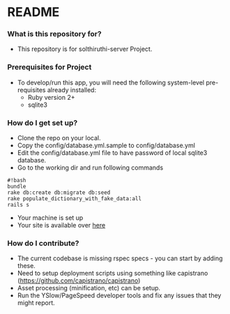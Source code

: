# README #

### What is this repository for? ###

* This repository is for solthiruthi-server Project.

### Prerequisites for Project ###

* To develop/run this app, you will need the following system-level pre-requisites already installed:
    * Ruby version 2+
    * sqlite3


### How do I get set up? ###

* Clone the repo on your local.
* Copy the config/database.yml.sample to config/database.yml
* Edit the config/database.yml file to have password of local sqlite3 database.
* Go to the working dir and run following commands
```
#!bash
bundle
rake db:create db:migrate db:seed
rake populate_dictionary_with_fake_data:all
rails s
```
* Your machine is set up
* Your site is available over [here](localhost:3000)


### How do I contribute? ###

* The current codebase is missing rspec specs - you can start by adding these.
* Need to setup deployment scripts using something like capistrano (https://github.com/capistrano/capistrano)
* Asset processing (minification, etc) can be setup.
* Run the YSlow/PageSpeed developer tools and fix any issues that they might report.
